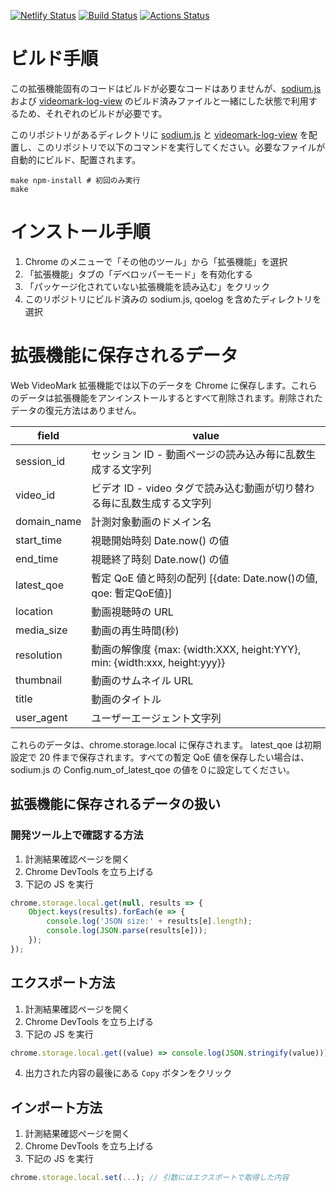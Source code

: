 [![Netlify Status](https://api.netlify.com/api/v1/badges/0d2a4ed0-102a-47db-8291-c241d66a909b/deploy-status)](https://app.netlify.com/sites/sodium-extension/deploys)
[![Build Status](https://travis-ci.org/videomark/videomark-extension.svg?branch=master)](https://travis-ci.org/videomark/videomark-extension)
[![Actions Status](https://github.com/videomark/videomark-extension/workflows/ubuntu/badge.svg)](https://github.com/videomark/videomark-extension/actions)

# ビルド手順

この拡張機能固有のコードはビルドが必要なコードはありませんが、[sodium.js](<https://github.com/videomark/sodium.js>) および [videomark-log-view](<https://github.com/videomark/videomark-log-view>) のビルド済みファイルと一緒にした状態で利用するため、それぞれのビルドが必要です。

このリポジトリがあるディレクトリに [sodium.js](<https://github.com/videomark/sodium.js>) と [videomark-log-view](<https://github.com/videomark/videomark-log-view>) を配置し、このリポジトリで以下のコマンドを実行してください。必要なファイルが自動的にビルド、配置されます。
```
make npm-install # 初回のみ実行
make
```

# インストール手順

1. Chrome のメニューで「その他のツール」から「拡張機能」を選択
2. 「拡張機能」タブの「デベロッパーモード」を有効化する
3. 「パッケージ化されていない拡張機能を読み込む」をクリック
4. このリポジトリにビルド済みの sodium.js, qoelog を含めたディレクトリを選択

# 拡張機能に保存されるデータ

Web VideoMark 拡張機能では以下のデータを Chrome に保存します。これらのデータは拡張機能をアンインストールするとすべて削除されます。削除されたデータの復元方法はありません。

| field | value |
| --- | --- |
| session_id     | セッション ID - 動画ページの読み込み毎に乱数生成する文字列 |
| video_id       | ビデオ ID - video タグで読み込む動画が切り替わる毎に乱数生成する文字列 |
| domain_name    | 計測対象動画のドメイン名 |
| start_time     | 視聴開始時刻 Date.now() の値 |
| end_time       | 視聴終了時刻 Date.now() の値 |
| latest_qoe     | 暫定 QoE 値と時刻の配列 [{date: Date.now()の値, qoe: 暫定QoE値}] |
| location       | 動画視聴時の URL |
| media_size     | 動画の再生時間(秒) |
| resolution     | 動画の解像度 {max: {width:XXX, height:YYY}, min: {width:xxx, height:yyy}} |
| thumbnail      | 動画のサムネイル URL |
| title          | 動画のタイトル |
| user_agent     | ユーザーエージェント文字列 |

これらのデータは、chrome.storage.local に保存されます。
latest_qoe は初期設定で 20 件まで保存されます。すべての暫定 QoE 値を保存したい場合は、sodium.js の Config.num_of_latest_qoe の値を０に設定してください。

## 拡張機能に保存されるデータの扱い

### 開発ツール上で確認する方法
1. 計測結果確認ページを開く
2. Chrome DevTools を立ち上げる
3. 下記の JS を実行

```JavaScript
chrome.storage.local.get(null, results => {
    Object.keys(results).forEach(e => {
        console.log('JSON size:' + results[e].length);
        console.log(JSON.parse(results[e]));
    });
});
```

## エクスポート方法
1. 計測結果確認ページを開く
2. Chrome DevTools を立ち上げる
3. 下記の JS を実行

```JavaScript
chrome.storage.local.get((value) => console.log(JSON.stringify(value)));
```
4. 出力された内容の最後にある `Copy` ボタンをクリック

## インポート方法
1. 計測結果確認ページを開く
2. Chrome DevTools を立ち上げる
3. 下記の JS を実行

```JavaScript
chrome.storage.local.set(...); // 引数にはエクスポートで取得した内容
```
